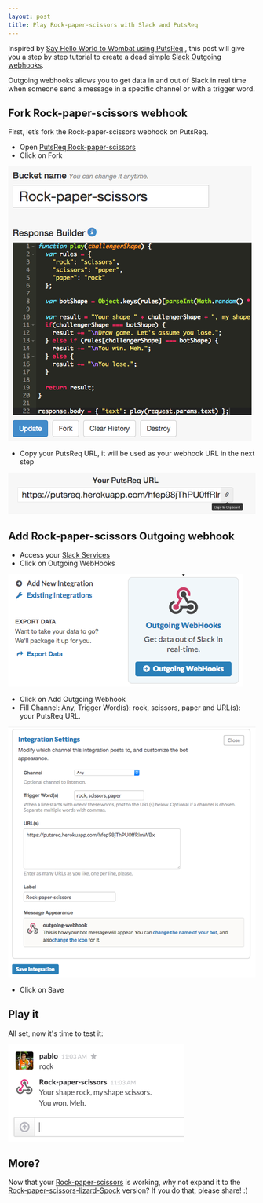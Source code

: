 ```yaml
---
layout: post
title: Play Rock-paper-scissors with Slack and PutsReq
---
```


Inspired by [Say Hello World to Wombat using PutsReq
](https://wombat.co/blog/say-hello-world-to-wombat-using-putsreq), this post will give you a step by step tutorial to create a dead simple [Slack Outgoing webhooks](https://my.slack.com/services/new/outgoing-webhook).

Outgoing webhooks allows you to get data in and out of Slack in real time when someone send a message in a specific channel or with a trigger word.

## Fork Rock-paper-scissors webhook

First, let’s fork the Rock-paper-scissors webhook on PutsReq.

* Open [PutsReq Rock-paper-scissors](https://putsreq.herokuapp.com/hfep98jThPU0ffRlmWBx/inspect)
* Click on Fork

![PutsReq Fork](/assets/images/posts/slack-putsreq/putsreq-fork.png)

* Copy your PutsReq URL, it will be used as your webhook URL in the next step

![Copy PutsReq URL](/assets/images/posts/slack-putsreq/copy-putsreq-url.png)

## Add Rock-paper-scissors Outgoing webhook

* Access your [Slack Services](https://my.slack.com/services/new)
* Click on Outgoing WebHooks

![Slack Outgoing WebHooks](/assets/images/posts/slack-putsreq/outgoing-webhooks.png)

* Click on Add Outgoing Webhook
* Fill Channel: Any, Trigger Word(s): rock, scissors, paper and URL(s): your PutsReq URL.

![Slack Integration Settings](/assets/images/posts/slack-putsreq/integration-settings.png)

* Click on Save

## Play it

All set, now it's time to test it:

![Slack Rock-paper-scissors](/assets/images/posts/slack-putsreq/play.png)

## More?

Now that your [Rock-paper-scissors](https://en.wikipedia.org/wiki/Rock-paper-scissors) is working, why not expand it to the [Rock-paper-scissors-lizard-Spock](https://en.wikipedia.org/wiki/Rock-paper-scissors-lizard-Spock) version? If you do that, please share! :)
